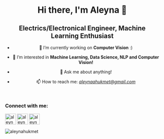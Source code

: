 <h1 align="center"> Hi there, I'm Aleyna 👋  </h1>

<h2 align="center"> Electrics/Electronical Engineer, Machine Learning Enthusiast </h2> 


<center> 

- 🔭 I’m currently working on **Computer Vision**  :)
	
- 🌱 I’m interested in **Machine Learning, Data Science, NLP  and Computer Vision!** 
	
- 💬 Ask me about anything!
	
- 📫 How to reach me: *aleynaahukmet@gmail.com*
	
</center> 

<br />

### Connect with me:

<p align="left">
<a href="https://www.kaggle.com/aleynahkmet" target="blank"><img align="center" src="https://cdn.jsdelivr.net/npm/simple-icons@v3/icons/kaggle.svg" alt="aleynahukmet" width="35px" /></a>
<a href="https://www.linkedin.com/in/aleynahukmet/" target="blank"><img align="center" src="https://cdn.jsdelivr.net/npm/simple-icons@v3/icons/linkedin.svg" alt="aleynahukmet" width="35px" /></a>
<a href="https://twitter.com/HukmetAleyna" target="blank"><img align="center" src="https://cdn.jsdelivr.net/npm/simple-icons@v3/icons/twitter.svg" alt="aleynahukmet" width="35px" /></a>

<br />

<p align="left"> <img src="https://komarev.com/ghpvc/?username=aleynahukmet&color=blueviolet" alt="aleynahukmet" /> </p>

<br />
